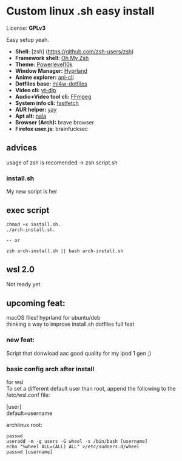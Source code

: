 # Custom linux .sh easy install

License: **GPLv3**

Easy setup yeah.<br>
- **Shell:** [zsh] (https://github.com/zsh-users/zsh)
- **Framework shell:** [Oh My Zsh](https://github.com/ohmyzsh/ohmyzsh)  
- **Theme:** [Powerlevel10k](https://github.com/romkatv/powerlevel10k)  
- **Window Manager:** [Hyprland](https://wiki.hyprland.org/Getting-Started/Installation/)  
- **Anime explorer:** [ani-cli](https://github.com/pystardust/ani-cli)  
- **Dotfiles base:** [ml4w-dotfiles](https://github.com/mylinuxforwork/dotfiles)
- **Video cli:** [yt-dlp](https://github.com/yt-dlp/yt-dlp)  
- **Audio+Video tool cli:** [FFmpeg](https://github.com/FFmpeg/FFmpeg)  
- **System info cli:** [fastfetch](https://github.com/fastfetch-cli/fastfetch)  
- **AUR helper:** [yay](https://github.com/Jguer/yay)  
- **Apt alt:** [nala](https://github.com/volitank/nala)  
- **Browser (Arch):** brave browser  
- **Firefox user.js:** brainfucksec  

## advices
usage of zsh is recomended -> zsh script.sh 

### install.sh
My new script is her

## exec script
```dos
chmod +x install.sh.
./arch-install.sh.

-- or

zsh arch-install.sh || bash arch-install.sh
```

## wsl 2.0
<a name = "for wsl 2.0"></a>
Not ready yet.

## upcoming feat:
macOS files!
hyprland for ubuntu/deb<br>
thinking a way to improve install.sh
dotfiles full feat

### new feat:
Script that donwload aac good quality for my ipod 1 gen ;)

### basic config arch after install
for wsl<br>
To set a different default user than root, append the following to the /etc/wsl.conf file:<br>

[user]<br>
default=username<br>

archlinux root:
```dos
passwd
useradd -m -g users -G wheel -s /bin/bash [username]
echo "%wheel ALL=(ALL) ALL" >/etc/sudoers.d/wheel
passwd [username]
```
